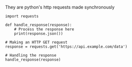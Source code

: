 They are python's http requests made synchronously

```
import requests

def handle_response(response):
    # Process the response here
    print(response.json())

# Making an HTTP GET request
response = requests.get('https://api.example.com/data')

# Handling the response
handle_response(response)

```